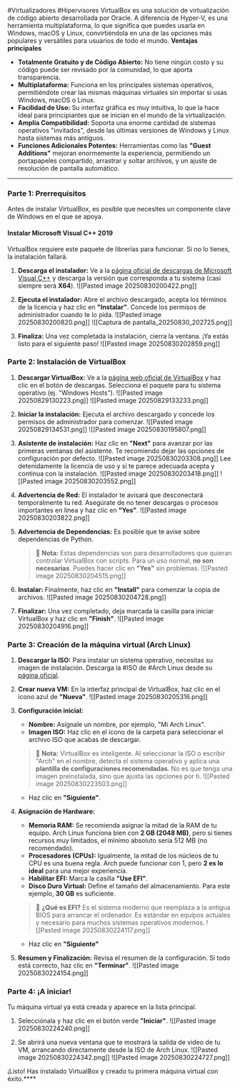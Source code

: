 #Virtualizadores #Hipervisores 
VirtualBox es una solución de virtualización de código abierto desarrollada por Oracle. A diferencia de Hyper-V, es una herramienta multiplataforma, lo que significa que puedes usarla en Windows, macOS y Linux, convirtiéndola en una de las opciones más populares y versátiles para usuarios de todo el mundo.
**Ventajas principales**
- **Totalmente Gratuito y de Código Abierto:** No tiene ningún costo y su código puede ser revisado por la comunidad, lo que aporta transparencia.
- **Multiplataforma:** Funciona en los principales sistemas operativos, permitiéndote crear las mismas máquinas virtuales sin importar si usas Windows, macOS o Linux.
- **Facilidad de Uso:** Su interfaz gráfica es muy intuitiva, lo que la hace ideal para principiantes que se inician en el mundo de la virtualización.
- **Amplia Compatibilidad:** Soporta una enorme cantidad de sistemas operativos "invitados", desde las últimas versiones de Windows y Linux hasta sistemas más antiguos.
- **Funciones Adicionales Potentes:** Herramientas como las **"Guest Additions"** mejoran enormemente la experiencia, permitiendo un portapapeles compartido, arrastrar y soltar archivos, y un ajuste de resolución de pantalla automático.

---
### **Parte 1: Prerrequisitos**
Antes de instalar VirtualBox, es posible que necesites un componente clave de Windows en el que se apoya.
#### Instalar Microsoft Visual C++ 2019

VirtualBox requiere este paquete de librerías para funcionar. Si no lo tienes, la instalación fallará.

1. **Descarga el instalador:** Ve a la [página oficial de descargas de Microsoft Visual C++](https://learn.microsoft.com/es-es/cpp/windows/latest-supported-vc-redist) y descarga la versión que corresponda a tu sistema (casi siempre será **X64**). 
	![[Pasted image 20250830200422.png]]
    
2. **Ejecuta el instalador:** Abre el archivo descargado, acepta los términos de la licencia y haz clic en **"Instalar"**. Concede los permisos de administrador cuando te lo pida.
	![[Pasted image 20250830200820.png]]
	![[Captura de pantalla_20250830_202725.png]]
    
3. **Finaliza:** Una vez completada la instalación, cierra la ventana. ¡Ya estás listo para el siguiente paso! ![[Pasted image 20250830202859.png]]
### **Parte 2: Instalación de VirtualBox**

1. **Descargar VirtualBox:** Ve a la [página web oficial de VirtualBox](https://www.virtualbox.org/) y haz clic en el botón de descargas. Selecciona el paquete para tu sistema operativo (ej. "Windows Hosts"). 
	![[Pasted image 20250829130223.png]]
	![[Pasted image 20250829133233.png]]
    
2. **Iniciar la instalación:** Ejecuta el archivo descargado y concede los permisos de administrador para comenzar.
	![[Pasted image 20250829134531.png]]
	![[Pasted image 20250830195807.png]]
    
3. **Asistente de instalación:** Haz clic en **"Next"** para avanzar por las primeras ventanas del asistente. Te recomiendo dejar las opciones de configuración por defecto. 
	![[Pasted image 20250830203308.png]]
	Lee detenidamente la licencia de uso y si te parece adecuada acepta y continua con la instalación.
	![[Pasted image 20250830203418.png]]
	![[Pasted image 20250830203552.png]]
    
4. **Advertencia de Red:** El instalador te avisará que desconectará temporalmente tu red. Asegúrate de no tener descargas o procesos importantes en línea y haz clic en **"Yes"**. 
	![[Pasted image 20250830203822.png]]
    
5. **Advertencia de Dependencias:** Es posible que te avise sobre dependencias de Python.
    
    > 📝 **Nota:** Estas dependencias son para desarrolladores que quieran controlar VirtualBox con scripts. Para un uso normal, **no son necesarias**. Puedes hacer clic en **"Yes"** sin problemas. 
    ![[Pasted image 20250830204515.png]]
    
6. **Instalar:** Finalmente, haz clic en **"Install"** para comenzar la copia de archivos. 
	![[Pasted image 20250830204728.png]]
    
7. **Finalizar:** Una vez completado, deja marcada la casilla para iniciar VirtualBox y haz clic en **"Finish"**. 
	![[Pasted image 20250830204916.png]]



### **Parte 3: Creación de la máquina virtual (Arch Linux)**

1. **Descargar la ISO:** Para instalar un sistema operativo, necesitas su imagen de instalación. Descarga la #ISO de #Arch Linux desde su [página oficial](https://archlinux.org/download/).
2. **Crear nueva VM:** En la interfaz principal de VirtualBox, haz clic en el icono azul de **"Nueva"**. 
	![[Pasted image 20250830205316.png]]
    
3. **Configuración inicial:**
    - **Nombre:** Asígnale un nombre, por ejemplo, "Mi Arch Linux".
    - **Imagen ISO:** Haz clic en el icono de la carpeta para seleccionar el archivo ISO que acabas de descargar.
    
    > 📝 **Nota:** VirtualBox es inteligente. Al seleccionar la ISO o escribir "Arch" en el nombre, detecta el sistema operativo y aplica una **plantilla de configuraciones recomendadas**. No es que tenga una imagen preinstalada, sino que ajusta las opciones por ti. ![[Pasted image 20250830223503.png]]
    - Haz clic en **"Siguiente"**.
 4. **Asignación de Hardware:**
    
    - **Memoria RAM:** Se recomienda asignar la mitad de la RAM de tu equipo. Arch Linux funciona bien con **2 GB (2048 MB)**, pero si tienes recursos muy limitados, el mínimo absoluto sería 512 MB (no recomendado).
    - **Procesadores (CPUs):** Igualmente, la mitad de los núcleos de tu CPU es una buena regla. Arch puede funcionar con 1, pero **2 es lo ideal** para una mejor experiencia.
    - **Habilitar EFI:** Marca la casilla **"Use EFI"**.
    - **Disco Duro Virtual:** Define el tamaño del almacenamiento. Para este ejemplo, **30 GB** es suficiente.
    
    > 📝 **¿Qué es EFI?** Es el sistema moderno que reemplaza a la antigua BIOS para arrancar el ordenador. Es estándar en equipos actuales y necesario para muchos sistemas operativos modernos. ![[Pasted image 20250830224117.png]]
    - Haz clic en **"Siguiente"**        
5. **Resumen y Finalización:** Revisa el resumen de la configuración. Si todo está correcto, haz clic en **"Terminar"**. 
	![[Pasted image 20250830224154.png]]
    

### Parte 4: ¡A iniciar!
Tu máquina virtual ya está creada y aparece en la lista principal.
1. Selecciónala y haz clic en el botón verde **"Iniciar"**. ![[Pasted image 20250830224240.png]]
    
2. Se abrirá una nueva ventana que te mostrará la salida de video de tu VM, arrancando directamente desde la ISO de Arch Linux. 
	![[Pasted image 20250830224342.png]]
    ![[Pasted image 20250830224727.png]]

¡Listo! Has instalado VirtualBox y creado tu primera máquina virtual con éxito.****

